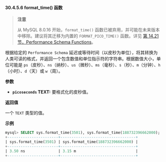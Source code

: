 #### 30.4.5.6 format_time() 函数

> **注意**
>
> 从 MySQL 8.0.16 开始，`format_time()` 函数已被弃用，并可能在未来版本中移除。建议将其迁移为内置的 `FORMAT_PICO_TIME()` 函数。详见 [第 14.21 节，Performance Schema Functions](#14.21-performance-schema-functions)。

根据给定的 `Performance Schema` 延迟或等待时间（以皮秒为单位），将其转换为人类可读的格式，并返回一个包含数值和单位指示符的字符串。根据数值大小，单位可能是 `ps`（皮秒）、`ns`（纳秒）、`us`（微秒）、`ms`（毫秒）、`s`（秒）、`m`（分钟）、`h`（小时）、`d`（天）或 `w`（周）。

**参数**

- **`picoseconds` TEXT:** 要格式化的皮秒值。

**返回值**

一个 `TEXT` 类型的值。

**示例**

```sql
mysql> SELECT sys.format_time(3501), sys.format_time(188732396662000);
+-----------------------+----------------------------------+
| sys.format_time(3501) | sys.format_time(188732396662000) |
+-----------------------+----------------------------------+
| 3.50 ns               | 3.15 m                           |
+-----------------------+----------------------------------+
```


